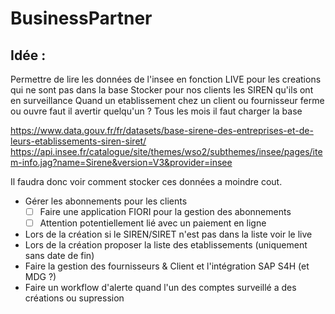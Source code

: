 # BusinessPartner

## Idée :
Permettre de lire les données de l'insee en fonction LIVE pour les creations qui ne sont pas dans la base
Stocker pour nos clients les SIREN qu'ils ont en surveillance
Quand un etablissement chez un client ou fournisseur ferme ou ouvre faut il avertir quelqu'un ?
Tous les mois il faut charger la base 

https://www.data.gouv.fr/fr/datasets/base-sirene-des-entreprises-et-de-leurs-etablissements-siren-siret/
https://api.insee.fr/catalogue/site/themes/wso2/subthemes/insee/pages/item-info.jag?name=Sirene&version=V3&provider=insee

Il faudra donc voir comment stocker ces données a moindre cout.
- Gérer les abonnements pour les clients
  - [ ] Faire une application FIORI pour la gestion des abonnements
  - [ ] Attention potentiellement lié avec un paiement en ligne
- Lors de la création si le SIREN/SIRET n'est pas dans la liste voir le live 
- Lors de la création proposer la liste des etablissements (uniquement sans date de fin)
- Faire la gestion des fournisseurs & Client et l'intégration SAP S4H (et MDG ?)
- Faire un workflow d'alerte quand l'un des comptes surveillé a des créations ou supression

